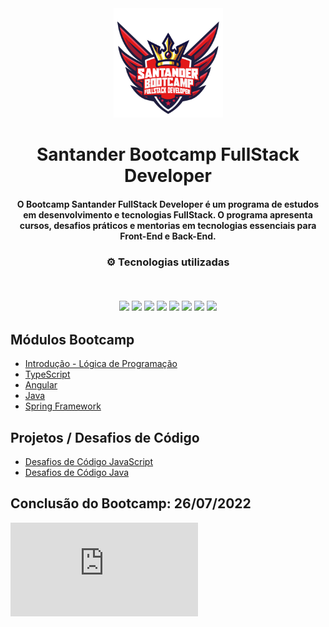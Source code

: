 <div align="center">
<img src="https://github.com/WendellMatheus/Santander_FullStack_Developer/blob/main/Logo-Santander-Bootcamp.png" width="175px"> 
</div>
<h1 align="center">Santander Bootcamp FullStack Developer</h1>
<h4 align="center">O Bootcamp Santander FullStack Developer é um programa de estudos em desenvolvimento e tecnologias FullStack. O programa apresenta cursos, desafios práticos e mentorias em tecnologias essenciais para Front-End e Back-End.</h4>

<h3 align="center">
⚙️ Tecnologias utilizadas

<p>&nbsp;</p>
<img src="https://img.shields.io/badge/typescript-%231572B6.svg?style=for-the-badge&logo=typescript&logoColor=white"/>
<img src="https://img.shields.io/badge/git-%23F05033.svg?style=for-the-badge&logo=git&logoColor=white"/>
<img src="https://img.shields.io/badge/java-%23ED8B00.svg?style=for-the-badge&logo=java&logoColor=white">
<img src="https://img.shields.io/badge/html5-%23E34F26.svg?style=for-the-badge&logo=html5&logoColor=white"/>
<img src="https://img.shields.io/badge/css3-%231572B6.svg?style=for-the-badge&logo=css3&logoColor=white"/>
<img src="https://img.shields.io/badge/javascript-%23323330.svg?style=for-the-badge&logo=javascript&logoColor=%23F7DF1E">
<img src="https://img.shields.io/badge/angular-%23DD0031.svg?style=for-the-badge&logo=angular&logoColor=white">
<img src="https://img.shields.io/badge/spring-%236DB33F.svg?style=for-the-badge&logo=spring&logoColor=white"/>
</h3>

## Módulos Bootcamp

- [Introdução - Lógica de Programação](https://github.com/WendellMatheus/Santander_FullStack_Developer/tree/main/Introdu%C3%A7%C3%A3o%20-%20L%C3%B3gica%20de%20Programa%C3%A7%C3%A3o)
- [TypeScript](https://github.com/WendellMatheus/Santander_FullStack_Developer/commit/d1916831c9aa2adb2358c459bc73ef02738ffc6f)
- [Angular](https://github.com/WendellMatheus/Santander_FullStack_Developer/tree/main/Angular)
- [Java](https://github.com/WendellMatheus/Santander_FullStack_Developer/tree/main/JAVA)
- [Spring Framework](https://github.com/WendellMatheus/Santander_FullStack_Developer/tree/main/Spring%20Framework)

## Projetos / Desafios de Código

- [Desafios de Código JavaScript](https://github.com/WendellMatheus/Santander_FullStack_Developer/tree/main/Desafios%20de%20C%C3%B3digo%20JS)
- [Desafios de Código Java](https://github.com/WendellMatheus/Santander_FullStack_Developer/tree/main/Desafios%20de%20C%C3%B3digo%20JAVA)


## Conclusão do Bootcamp: 26/07/2022
![Certificado de Conclusão](https://github.com/WendellMatheus/Santander_FullStack_Developer/blob/main/Certificado%20Santander%20Bootcamp%20Fullstack%20Developer.pdf)
